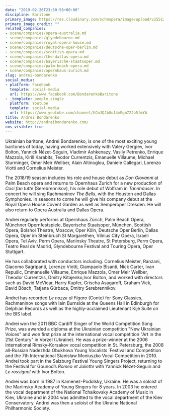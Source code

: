 ```yaml
---
date: "2019-02-26T23:50:56+00:00"
discipline: Baritone
primary_image: https://res.cloudinary.com/schmopera/image/upload/v1551224919/media/2019/02/AndreiBondarenko.jpg
primary_image_credit: ""
related_companies:
- scene/companies/opera-australia.md
- scene/companies/glyndebourne.md
- scene/companies/royal-opera-house.md
- scene/companies/deutsche-oper-berlin.md
- scene/companies/scottish-opera.md
- scene/companies/the-dallas-opera.md
- scene/companies/bayerische-staatsoper.md
- scene/companies/palm-beach-opera.md
- scene/companies/opernhaus-zurich.md
slug: andrei-bondarenko
social_media:
- platform: Facebook
  template: social-media
  url: https://www.facebook.com/BondarenkoBaritone
- _template: people_single
  platform: Youtube
  template: social-media
  url: https://www.youtube.com/channel/UCmJQJbGu14mEgm7ZJo5fmYA
title: Andrei Bondarenko
website: http://andreibondarenko.com/
cms_visible: true
---
```

Ukrainian baritone, Andrei Bondarenko, is one of the most exciting young baritones of today, having worked extensively with Valery Gergiev, Ivor Bolton, Yannick Nézet-Séguin, Vladimir Ashkenazy, Vasily Petrenko, Enrique Mazzola, Kirill Karabits, Teodor Currentzis, Emanuelle Villaume, Michael Sturminger, Omer Meir Wellber, Alain Altinoglou, Daniele Callegari, Lorenzo Viotti and Cornelius Meister.

The 2018/19 season includes his role and house debut as _Don Giovanni_ at Palm Beach opera and returns to Opernhaus Zurich for a new production of _Cosi fan tutte_ (Serebrennikov), his role debut of Wolfram in _Tannhäuser_. In concert he will sing Rachmaninov _The Bells_, with the Houston and Dallas Symphonies. In seasons to come he will give his company debut at the Royal Opera House Covent Garden as well as Semperoper Dresden. He will also return to Opera Australia and Dallas Opera.

Andrei regularly performs at Opernhaus Zürich, Palm Beach Opera, Münchner Opernfestspiele, Bayerische Staatsoper, München, Scottish Opera, Bolshoi Theatre, Moscow, Oper Köln, Deutsche Oper Berlin, Dallas Opera, Oper im Steinbruch St Margarethen, Vilnius City Opera, Israeli Opera, Tel Aviv, Perm Opera, Mariinsky Theatre, St Petersburg, Perm Opera, Teatro Real de Madrid, Glyndebourne Festival and Touring Opera, Oper Stuttgart.

He has collaborated with conductors including. Cornelius Meister, Ranzani, Giacomo Sagripanti, Lorenzo Viotti, Giampaolo Bisanti, Nick Carter, Ivan Repušic, Emmanuelle Villaume, Enrique Mazzola, Omer Meir Wellber, Theodor Currentzis, Dmitry Kitajenko,Ivor Bolton, and worked with directors such as David McVicar, Harry Kupfer, Grischa Asagaroff, Graham Vick, David Bösch, Tatjana Gürbaca, Dmitry Serebrennikov.

Andrei has recorded _Le nozze di Figaro_ (Conte) for Sony Classics, Rachmaninov songs with Iain Burnside at the Queens Hall in Edinburgh for Delphian Records as well as the highly-acclaimed Lieutenant Kijé Suite on the BIS label.

Andrei won the 2011 BBC Cardiff Singer of the World Competition Song Prize, was awarded a diploma at the Ukrainian competition "New Ukrainian Voices" and won first prize at the international vocal competition "Art in the 21st Century" in Vorzel (Ukraine). He was a prize-winner at the 2006 International Rimsky-Korsakov vocal competition in St. Petersburg, the 2008 all-Russian Nadezhda Obukhova Young Vocalists ́ Festival and Competition and the 7th International Stanisław Moniuszko Vocal Competition in 2010. Andrei took part in the Salzburg Festival Young Singers Project, returning to the Festival for Gounod’s _Roméo et Juliette_ with Yannick Nézet-Seguin and _Le rossignol_ with Ivor Bolton.

Andrei was born in 1987 in Kamenez-Podolsky, Ukraine. He was a soloist of the Mariinsky Academy of Young Singers for 8 years. In 2003 he entered the vocal department of the National Tchaikovsky Academy of Music in Kiev, Ukraine and in 2004 was admitted to the vocal department of the Kiev Conservatory. Andrei was then a soloist of the Ukraine National Philharmonic Society.